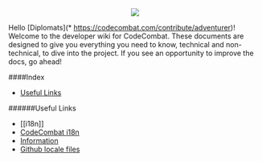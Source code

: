 <div style="text-align:center"><img src ="http://www.owstartup.com/wp-content/uploads/2014/05/code-combat.png" /></div>

Hello [Diplomats](* https://codecombat.com/contribute/adventurer)! Welcome to the developer wiki for CodeCombat. These documents are designed to give you everything you need to know, technical and non-technical, to dive into the project. If you see an opportunity to improve the docs, go ahead!

####Index
* [Useful Links](#useful-links)

######Useful Links
* [[i18n]]
* [CodeCombat i18n](https://codecombat.com/i18n)
* [Information](https://codecombat.com/contribute/diplomat)
* [Github locale files](https://github.com/codecombat/codecombat/tree/master/app/locale)
